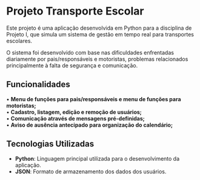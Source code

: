 # Projeto Transporte Escolar

Este projeto é uma aplicação desenvolvida em Python para a disciplina de Projeto I, que simula um sistema de gestão em tempo real para transportes escolares.  

O sistema foi desenvolvido com base nas dificuldades enfrentadas diariamente por pais/responsáveis e motoristas, problemas relacionados principalmente à falta de segurança e comunicação.  

## Funcionalidades

• **Menu de funções para pais/responsáveis e menu de funções para motoristas;**  
• **Cadastro, listagem, edição e remoção de usuários;**  
• **Comunicação através de mensagens pré-definidas;**  
• **Aviso de ausência antecipado para organização do calendário;**  

## Tecnologias Utilizadas

- **Python**: Linguagem principal utilizada para o desenvolvimento da aplicação.
- **JSON**: Formato de armazenamento dos dados dos usuários.
